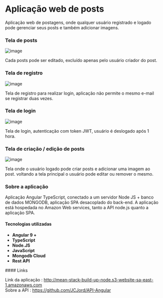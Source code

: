 # Aplicação web de posts

Aplicação web de postagens, onde qualquer usuário registrado e logado pode gerenciar seus posts e também adicionar imagens.


### Tela de posts
![image](https://user-images.githubusercontent.com/69487022/136599608-5e060271-7c17-4a1f-ad97-2c47425c4ee8.png)

Cada posts pode ser editado, excluído apenas pelo usuário criador do post.

### Tela de registro
![image](https://user-images.githubusercontent.com/69487022/136599976-34d3511e-120c-45d3-8211-3f5ce4a55221.png)

Tela de registro para realizar login, aplicação não permite o mesmo e-mail se registrar duas vezes.

### Tela de login
![image](https://user-images.githubusercontent.com/69487022/136600208-17f45c3b-5cf9-4245-84dd-beffc9702d47.png)

Tela de login, autenticação com token JWT, usuário é deslogado após 1 hora.

### Tela de criação / edição de posts

![image](https://user-images.githubusercontent.com/69487022/136600392-642a19df-0ad3-4da5-aa67-1d79ac7264f3.png)

Tela onde o usuário logado pode criar posts e adicionar uma imagem ao post.
voltando a tela principal o usuário pode editar ou remover o mesmo.

### Sobre a aplicação

Aplicação Angular TypeScript, conectado a um servidor Node JS + banco de dados MONGODB, aplicação SPA desacoplado do back-end.
A aplicação está hospedada no Amazon Web services, tanto a API node.js quanto a aplicação SPA.

#### Tecnologias utilizadas
<ul>
<li><b>Angular 9 +</b></li>
<li><b>TypeScript</b></li>
<li><b>Node.JS</b></li>
<li><b>JavaScript</b></li>
<li><b>Mongodb Cloud</b> </li>
<li><b>Rest API</b></li>
  
</ul>
#### Links

Link da aplicação : http://mean-stack-build-up-node.s3-website-sa-east-1.amazonaws.com
<br>
Sobre a API : https://github.com/JCJord/API-Angular
